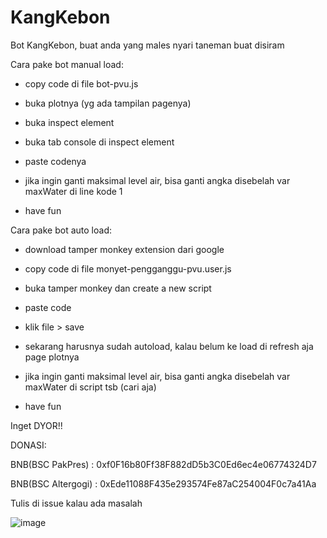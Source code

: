 # KangKebon
Bot KangKebon, buat anda yang males nyari taneman buat disiram

Cara pake bot manual load:

- copy code di file bot-pvu.js

- buka plotnya (yg ada tampilan pagenya)

- buka inspect element

- buka tab console di inspect element

- paste codenya

- jika ingin ganti maksimal level air, bisa ganti angka disebelah var maxWater di line kode 1

- have fun

Cara pake bot auto load:

- download tamper monkey extension dari google

- copy code di file monyet-pengganggu-pvu.user.js

- buka tamper monkey dan create a new script

- paste code

- klik file > save

- sekarang harusnya sudah autoload, kalau belum ke load di refresh aja page plotnya

- jika ingin ganti maksimal level air, bisa ganti angka disebelah var maxWater di script tsb (cari aja)

- have fun

Inget DYOR!!

DONASI:

BNB(BSC PakPres) : 0xf0F16b80Ff38F882dD5b3C0Ed6ec4e06774324D7

BNB(BSC Altergogi) : 0xEde11088F435e293574Fe87aC254004F0c7a41Aa

Tulis di issue kalau ada masalah

![image](https://user-images.githubusercontent.com/56806850/129020748-45d9d41c-b17e-4074-a9af-9fc9d7fe5ccf.png)

